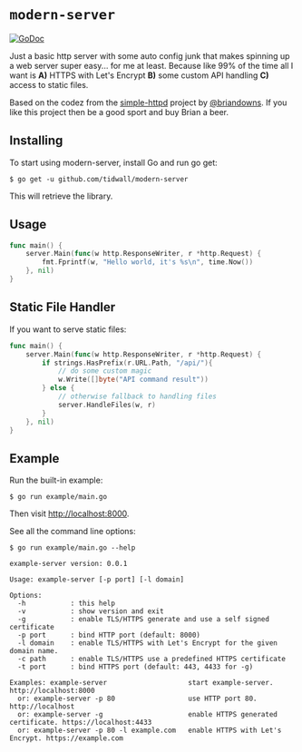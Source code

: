 # `modern-server`
[![GoDoc](https://img.shields.io/badge/api-reference-blue.svg?style=flat-square)](https://godoc.org/github.com/tidwall/modern-server)

Just a basic http server with some auto config junk that makes spinning up a web server super easy... for me at least. Because like 99% of the time all I want is **A)** HTTPS with Let's Encrypt **B)** some custom API handling **C)** access to static files.

Based on the codez from the [simple-httpd](https://github.com/briandowns/simple-httpd) project by [@briandowns](https://github.com/briandowns). If you like this project then be a good sport and buy Brian a beer.

## Installing
To start using modern-server, install Go and run go get:

```
$ go get -u github.com/tidwall/modern-server
```

This will retrieve the library.

## Usage

```go
func main() {
	server.Main(func(w http.ResponseWriter, r *http.Request) {
		fmt.Fprintf(w, "Hello world, it's %s\n", time.Now())
	}, nil)
}
```

## Static File Handler

If you want to serve static files:

```go
func main() {
	server.Main(func(w http.ResponseWriter, r *http.Request) {
        if strings.HasPrefix(r.URL.Path, "/api/"){
            // do some custom magic
            w.Write([]byte("API command result"))
        } else {
            // otherwise fallback to handling files
            server.HandleFiles(w, r)
        }
	}, nil)
}
```

## Example

Run the built-in example:

```
$ go run example/main.go
```

Then visit [http://localhost:8000](http://localhost:8000).

See all the command line options:

```
$ go run example/main.go --help
```

```
example-server version: 0.0.1

Usage: example-server [-p port] [-l domain]

Options:
  -h           : this help
  -v           : show version and exit
  -g           : enable TLS/HTTPS generate and use a self signed certificate
  -p port      : bind HTTP port (default: 8000)
  -l domain    : enable TLS/HTTPS with Let's Encrypt for the given domain name.
  -c path      : enable TLS/HTTPS use a predefined HTTPS certificate
  -t port      : bind HTTPS port (default: 443, 4433 for -g)

Examples: example-server                    start example-server. http://localhost:8000
  or: example-server -p 80                  use HTTP port 80. http://localhost
  or: example-server -g                     enable HTTPS generated certificate. https://localhost:4433
  or: example-server -p 80 -l example.com   enable HTTPS with Let's Encrypt. https://example.com
```